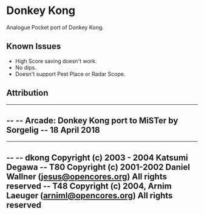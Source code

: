 # Donkey Kong

Analogue Pocket port of Donkey Kong.

## Known Issues

* High Score saving doesn't work.
* No dips.
* Doesn't support Pest Place or Radar Scope.

## Attribution

---------------------------------------------------------------------------------
-- 
-- Arcade: Donkey Kong port to MiSTer by Sorgelig
-- 18 April 2018
-- 
---------------------------------------------------------------------------------
-- 
-- dkong Copyright (c) 2003 - 2004 Katsumi Degawa
-- T80   Copyright (c) 2001-2002 Daniel Wallner (jesus@opencores.org) All rights reserved
-- T48   Copyright (c) 2004, Arnim Laeuger (arniml@opencores.org) All rights reserved
-- 